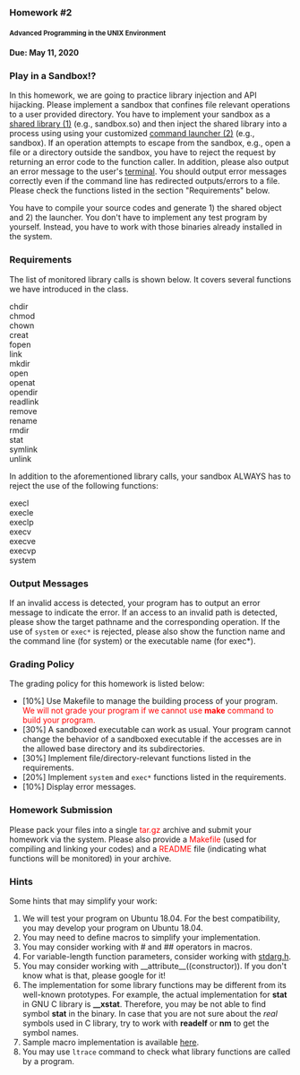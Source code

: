 
<!DOCTYPE html>
<html lang="en">
<!-- header -->
<head>
<meta charset="utf-8">
<meta http-equiv="X-UA-Compatible" content="IE=edge">
<meta name="viewport" content="width=device-width, initial-scale=1">
<!-- The above 3 meta tags *must* come first in the head; any other head content must come *after* these tags -->
<!--<link rel="icon" href="favicon.ico"/>-->
<!-- bootstrap -->
<link rel="stylesheet" href="https://maxcdn.bootstrapcdn.com/bootstrap/3.3.6/css/bootstrap.min.css" integrity="sha384-1q8mTJOASx8j1Au+a5WDVnPi2lkFfwwEAa8hDDdjZlpLegxhjVME1fgjWPGmkzs7" crossorigin="anonymous"/>
<link rel="stylesheet" href="https://maxcdn.bootstrapcdn.com/bootstrap/3.3.6/css/bootstrap-theme.min.css" integrity="sha384-fLW2N01lMqjakBkx3l/M9EahuwpSfeNvV63J5ezn3uZzapT0u7EYsXMjQV+0En5r" crossorigin="anonymous"/>
<!-- IE10 viewport hack for Surface/desktop Windows 8 bug -->
<link href="/~chuang/lib/theme/ie10-viewport-bug-workaround.css" rel="stylesheet"/>
<!-- font awesome -->
<link rel="stylesheet" href="https://maxcdn.bootstrapcdn.com/font-awesome/4.5.0/css/font-awesome.min.css">
<!-- custom bootstrap theme -->
<link href="/~chuang/lib/theme/theme.css" rel="stylesheet">
<link href="/~chuang/lib/theme/callout.css" rel="stylesheet">
<link href="/~chuang/lib/custom.css" rel="stylesheet">
<!-- HTML5 shim and Respond.js for IE8 support of HTML5 elements and media queries -->
<!--[if lt IE 9]>
  <script src="https://oss.maxcdn.com/html5shiv/3.7.2/html5shiv.min.js"></script>
  <script src="https://oss.maxcdn.com/respond/1.4.2/respond.min.js"></script>
<![endif]-->
<title>Chun-Ying Huang</title>
</head>
<!-- body -->
<body role="document">
<!-- main body -->
<div class="container theme-showcase" role="main">

<h3>Homework #2</h3>
<h4><small>Advanced Programming in the UNIX Environment</small></h4>

<h4>Due: May 11, 2020</h4>

<h3>Play in a Sandbox!?</h3>

<p>In this homework, we are going to practice library injection and API hijacking. Please implement a sandbox that confines file relevant operations to a user provided directory. You have to implement your sandbox as a <u>shared library (1)</u> (e.g., sandbox.so) and then inject the shared library into a process using using your customized <u>command launcher (2)</u> (e.g., sandbox). If an operation attempts to escape from the sandbox, e.g., open a file or a directory outside the sandbox, you have to reject the request by returning an error code to the function caller. In addition, please also output an error message to the user's <u>terminal</u>. You should output error messages correctly even if the command line has redirected outputs/errors to a file. Please check the functions listed in the section "Requirements" below.</p>

<p>You have to compile your source codes and generate 1) the shared object and 2) the launcher. You don't have to implement any test program by yourself. Instead, you have to work with those binaries already installed in the system.</p>

<h3>Requirements</h3>

<p>The list of monitored library calls is shown below. It covers several functions we have introduced in the class.
<div class="term">chdir</div>
<div class="term">chmod</div>
<div class="term">chown</div>
<div class="term">creat</div>
<div class="term">fopen</div>
<div class="term">link</div>
<div class="term">mkdir</div>
<div class="term">open</div>
<div class="term">openat</div>
<div class="term">opendir</div>
<div class="term">readlink</div>
<div class="term">remove</div>
<div class="term">rename</div>
<div class="term">rmdir</div>
<div class="term">stat</div>
<div class="term">symlink</div>
<div class="term">unlink</div>
</p>

<p>In addition to the aforementioned library calls, your sandbox ALWAYS has to reject the use of the following functions:
<div class="term">execl</div>
<div class="term">execle</div>
<div class="term">execlp</div>
<div class="term">execv</div>
<div class="term">execve</div>
<div class="term">execvp</div>
<div class="term">system</div>
</p>

<h3>Output Messages</h3>

<p>If an invalid access is detected, your program has to output an error message to indicate the error. If an access to an invalid path is detected, please show the target pathname and the corresponding operation. If the use of <code style="display: inline">system</code> or <code style="display: inline">exec*</code> is rejected, please also show the function name and the command line (for system) or the executable name (for exec*).
</p>

<h3>Grading Policy</h3>

<p>The grading policy for this homework is listed below:
<ul>
<li>[10%] Use Makefile to manage the building process of your program. <span style="color:red">We will not grade your program if we cannot use <b>make</b> command to build your program.</span></li>
<li>[30%] A sandboxed executable can work as usual. Your program cannot change the behavior of a sandboxed executable if the accesses are in the allowed base directory and its subdirectories.</li>
<li>[30%] Implement file/directory-relevant functions listed in the requirements.</li>
<li>[20%] Implement <code style="display: inline">system</code> and <code style="display: inline">exec*</code> functions listed in the requirements.</li>
<li>[10%] Display error messages.</li>
</ul>
</p>

<h3>Homework Submission</h3>

<p>Please pack your files into a single <span style="color: red">tar.gz</span> archive and submit your homework via the system. Please also provide a <span style="color: red">Makefile</span> (used for compiling and linking your codes) and a <span style="color: red">README</span> file (indicating what functions will be monitored) in your archive.</p>

<h3>Hints</h3>

<p>Some hints that may simplify your work:
<ol>
<li>We will test your program on Ubuntu 18.04. For the best compatibility, you may develop your program on Ubuntu 18.04.</li>
<li>You may need to define macros to simplify your implementation.</li>
<li>You may consider working with # and ## operators in macros.</li>
<li>For variable-length function parameters, consider working with <a href="http://man7.org/linux/man-pages/man0/stdarg.h.0p.html" target="_blank">stdarg.h</a>.</li>
<li>You may consider working with <span class="texttt">__attribute__((constructor))</span>. If you don't know what is that, please google for it!</li>
<li>The implementation for some library functions may be different from its well-known prototypes. For example, the actual implementation for <b>stat</b> in GNU C library is <b>__xstat</b>. Therefore, you may be not able to find symbol <b>stat</b> in the binary. In case that you are not sure about the <em>real</em> symbols used in C library, try to work with <b>readelf</b> or <b>nm</b> to get the symbol names.</li>
<li>Sample macro implementation is available <a href="macro.txt">here</a>.</li>
<li>You may use <code style="display: inline">ltrace</code> command to check what library functions are called by a program.</li>
</ol>
</p>

</footer>
<script>
  (function(i,s,o,g,r,a,m){i['GoogleAnalyticsObject']=r;i[r]=i[r]||function(){
  (i[r].q=i[r].q||[]).push(arguments)},i[r].l=1*new Date();a=s.createElement(o),
  m=s.getElementsByTagName(o)[0];a.async=1;a.src=g;m.parentNode.insertBefore(a,m)
  })(window,document,'script','//www.google-analytics.com/analytics.js','ga');

  ga('create', 'UA-75749309-1', 'auto');
  ga('send', 'pageview');

</script>
<!-- Placed at the end of the document so the pages load faster -->
<script src="https://ajax.googleapis.com/ajax/libs/jquery/1.11.3/jquery.min.js"></script>
<script src="https://maxcdn.bootstrapcdn.com/bootstrap/3.3.6/js/bootstrap.min.js" integrity="sha384-0mSbJDEHialfmuBBQP6A4Qrprq5OVfW37PRR3j5ELqxss1yVqOtnepnHVP9aJ7xS" crossorigin="anonymous"></script>
<!--<script src="lib/theme/docs.min.js"></script>-->
<!-- IE10 viewport hack for Surface/desktop Windows 8 bug -->
<script src="/~chuang/lib/theme/ie10-viewport-bug-workaround.js"></script>
</body>
</html>
